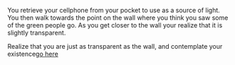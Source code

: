 You retrieve your cellphone from your pocket to use as a
source of light. You then walk towards the point on the wall
where you think you saw some of the green people go. As you get closer to the wall your realize that it is slightly
transparent.

Realize that you are just as transparent as the wall, and contemplate your existence[go here](contemplate/contemplate.md)

